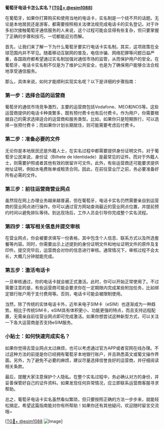 **葡萄牙电话卡怎么实名？[[TG💪+ @esim1088](https://t.me/s/esim1088)]**

在葡萄牙，如果你打算购买和使用当地的电话卡，实名制是一个绕不开的话题。无论是本地居民还是游客，都需要按照相关法律法规完成电话卡的实名登记。对于许多初次接触葡萄牙通信服务的人来说，这个过程可能会显得有些复杂，但只要掌握了正确的步骤和技巧，一切都能迎刃而解。

首先，让我们来了解一下为什么葡萄牙要实行电话卡实名制。其实，这项政策在全球范围内并不罕见。随着移动互联网的普及，电信诈骗、网络犯罪等问题日益严重，各国政府都希望通过实名制加强对通信市场的监管，从而保护用户的安全。在葡萄牙，电话卡实名制不仅是为了维护公共安全，也是为了确保用户能够合法合规地享受通信服务。

那么，具体来说，如何才能顺利实现实名呢？以下是详细的步骤指南：

### **第一步：选择合适的运营商**
葡萄牙的通信市场竞争激烈，主要的运营商包括Vodafone、MEO和NOS等。这些运营商提供的电话卡种类繁多，既有预付费卡也有后付费卡。作为用户，你需要根据自己的需求选择适合的运营商和服务类型。比如，如果你只是短期旅行，可以选择一张预付费卡；而如果你计划长期居住，则可能需要考虑后付费卡。

### **第二步：准备必要的文件**
无论你是本地居民还是外籍人士，在实名过程中都需要提供身份证明文件。对于葡萄牙公民来说，身份证（Bilhete de Identidade）是最常见的证件。而对于外籍人士，则需要护照或者其他有效的居留许可文件。此外，有些运营商还可能要求提供地址证明，例如水电费账单或租赁合同。因此，在前往营业厅之前，务必要准备好所有必需的文件。

### **第三步：前往运营商营业网点**
虽然现在网上办理业务越来越普遍，但在葡萄牙，电话卡实名仍然需要亲自到运营商的营业网点进行操作。你可以通过官方网站查询最近的营业网点位置，并提前预约时间以避免排队等待。到达现场后，工作人员会引导你完成整个实名流程。

### **第四步：填写相关信息并提交审核**
在营业网点，你会被要求填写一份表格，其中包含个人信息、联系方式以及所选套餐等内容。同时，你需要出示上述提到的身份证明文件和地址证明文件的原件及复印件。提交完毕后，运营商会对你的信息进行审核。通常情况下，审核过程不会太长，大概几分钟就能完成。

### **第五步：激活电话卡**
一旦审核通过，你的电话卡就会被正式激活。此时，你可以开始正常使用了。不过需要注意的是，有些运营商可能会要求你在一定期限内完成某些附加任务，比如绑定银行账户用于支付费用等。否则，电话卡可能会被限制使用。

当然，除了传统的实体电话卡外，近年来电子SIM卡（eSIM）也逐渐成为一种趋势。相比于传统SIM卡，eSIM具有体积更小、功能更强的特点，而且支持远程配置，无需亲自前往营业网点即可完成激活。如果你想尝试这种新型方式，可以关注一下各大运营商是否支持eSIM服务。

### **小贴士：如何快速完成实名？**
如果你觉得去营业网点太过麻烦，也可以考虑通过官方APP或者官网在线办理。不过这种方法的前提是你已经拥有葡萄牙本地银行账户，并且熟悉英文或葡文操作界面。另外，为了避免不必要的麻烦，建议尽量选择信誉良好的运营商，并仔细阅读相关条款。

最后，提醒大家注意保护个人隐私。在整个实名过程中，务必确认对方的身份，并妥善保管好自己的证件资料。如果发现任何异常情况，应立即联系运营商客服寻求帮助。

总之，葡萄牙电话卡实名虽然看似繁琐，但只要按照正确的方法一步步来，就能轻松搞定。希望这篇指南能对你有所帮助！如果你还有其他疑问，欢迎随时留言交流哦~

[[TG💪+ @esim1088](https://t.me/s/esim1088) ![Image](https://i.postimg.cc/4NQfJmqS/Snipaste-2025-05-13-00-14-12.png)]